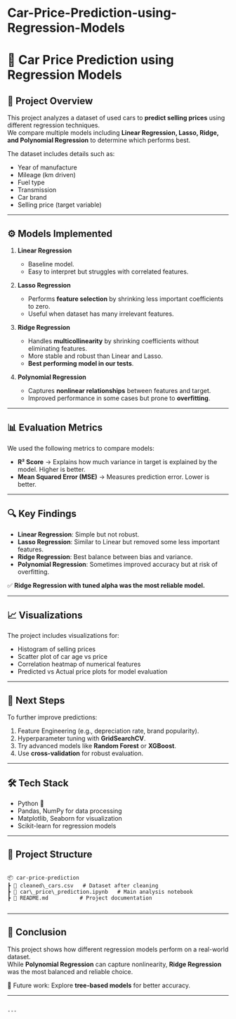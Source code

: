 # Car-Price-Prediction-using-Regression-Models

# 🚗 Car Price Prediction using Regression Models

## 📌 Project Overview
This project analyzes a dataset of used cars to **predict selling prices** using different regression techniques.  
We compare multiple models including **Linear Regression, Lasso, Ridge, and Polynomial Regression** to determine which performs best.  

The dataset includes details such as:
- Year of manufacture  
- Mileage (km driven)  
- Fuel type  
- Transmission  
- Car brand  
- Selling price (target variable)  

---

## ⚙️ Models Implemented
1. **Linear Regression**  
   - Baseline model.  
   - Easy to interpret but struggles with correlated features.  

2. **Lasso Regression**  
   - Performs **feature selection** by shrinking less important coefficients to zero.  
   - Useful when dataset has many irrelevant features.  

3. **Ridge Regression**  
   - Handles **multicollinearity** by shrinking coefficients without eliminating features.  
   - More stable and robust than Linear and Lasso.  
   - **Best performing model in our tests**.  

4. **Polynomial Regression**  
   - Captures **nonlinear relationships** between features and target.  
   - Improved performance in some cases but prone to **overfitting**.  

---

## 📊 Evaluation Metrics
We used the following metrics to compare models:
- **R² Score** → Explains how much variance in target is explained by the model. Higher is better.  
- **Mean Squared Error (MSE)** → Measures prediction error. Lower is better.  

---

## 🔍 Key Findings
- **Linear Regression**: Simple but not robust.  
- **Lasso Regression**: Similar to Linear but removed some less important features.  
- **Ridge Regression**: Best balance between bias and variance.  
- **Polynomial Regression**: Sometimes improved accuracy but at risk of overfitting.  

✅ **Ridge Regression with tuned alpha was the most reliable model.**

---

## 📈 Visualizations
The project includes visualizations for:
- Histogram of selling prices  
- Scatter plot of car age vs price  
- Correlation heatmap of numerical features  
- Predicted vs Actual price plots for model evaluation  

---

## 🚀 Next Steps
To further improve predictions:
1. Feature Engineering (e.g., depreciation rate, brand popularity).  
2. Hyperparameter tuning with **GridSearchCV**.  
3. Try advanced models like **Random Forest** or **XGBoost**.  
4. Use **cross-validation** for robust evaluation.  

---

## 🛠️ Tech Stack
- Python 🐍  
- Pandas, NumPy for data processing  
- Matplotlib, Seaborn for visualization  
- Scikit-learn for regression models  

---

## 📂 Project Structure
```

📦 car-price-prediction
┣ 📜 cleaned\_cars.csv   # Dataset after cleaning
┣ 📜 car\_price\_prediction.ipynb   # Main analysis notebook
┣ 📜 README.md          # Project documentation


```


---

## 📌 Conclusion
This project shows how different regression models perform on a real-world dataset.  
While **Polynomial Regression** can capture nonlinearity, **Ridge Regression** was the most balanced and reliable choice.  

🔮 Future work: Explore **tree-based models** for better accuracy.  

---
```

---

